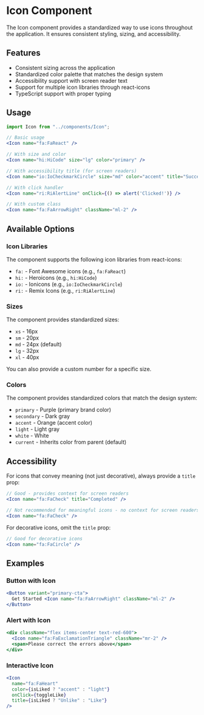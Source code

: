 # Icon Component

The Icon component provides a standardized way to use icons throughout the application. It ensures consistent styling, sizing, and accessibility.

## Features

- Consistent sizing across the application
- Standardized color palette that matches the design system
- Accessibility support with screen reader text
- Support for multiple icon libraries through react-icons
- TypeScript support with proper typing

## Usage

```jsx
import Icon from "../components/Icon";

// Basic usage
<Icon name="fa:FaReact" />

// With size and color
<Icon name="hi:HiCode" size="lg" color="primary" />

// With accessibility title (for screen readers)
<Icon name="io:IoCheckmarkCircle" size="md" color="accent" title="Success" />

// With click handler
<Icon name="ri:RiAlertLine" onClick={() => alert('Clicked!')} />

// With custom class
<Icon name="fa:FaArrowRight" className="ml-2" />
```

## Available Options

### Icon Libraries

The component supports the following icon libraries from react-icons:

- `fa:` - Font Awesome icons (e.g., `fa:FaReact`)
- `hi:` - Heroicons (e.g., `hi:HiCode`)
- `io:` - Ionicons (e.g., `io:IoCheckmarkCircle`)
- `ri:` - Remix Icons (e.g., `ri:RiAlertLine`)

### Sizes

The component provides standardized sizes:

- `xs` - 16px
- `sm` - 20px
- `md` - 24px (default)
- `lg` - 32px
- `xl` - 40px

You can also provide a custom number for a specific size.

### Colors

The component provides standardized colors that match the design system:

- `primary` - Purple (primary brand color)
- `secondary` - Dark gray
- `accent` - Orange (accent color)
- `light` - Light gray
- `white` - White
- `current` - Inherits color from parent (default)

## Accessibility

For icons that convey meaning (not just decorative), always provide a `title` prop:

```jsx
// Good - provides context for screen readers
<Icon name="fa:FaCheck" title="Completed" />

// Not recommended for meaningful icons - no context for screen readers
<Icon name="fa:FaCheck" />
```

For decorative icons, omit the `title` prop:

```jsx
// Good for decorative icons
<Icon name="fa:FaCircle" />
```

## Examples

### Button with Icon

```jsx
<Button variant="primary-cta">
  Get Started <Icon name="fa:FaArrowRight" className="ml-2" />
</Button>
```

### Alert with Icon

```jsx
<div className="flex items-center text-red-600">
  <Icon name="fa:FaExclamationTriangle" className="mr-2" />
  <span>Please correct the errors above</span>
</div>
```

### Interactive Icon

```jsx
<Icon
  name="fa:FaHeart"
  color={isLiked ? "accent" : "light"}
  onClick={toggleLike}
  title={isLiked ? "Unlike" : "Like"}
/>
```
